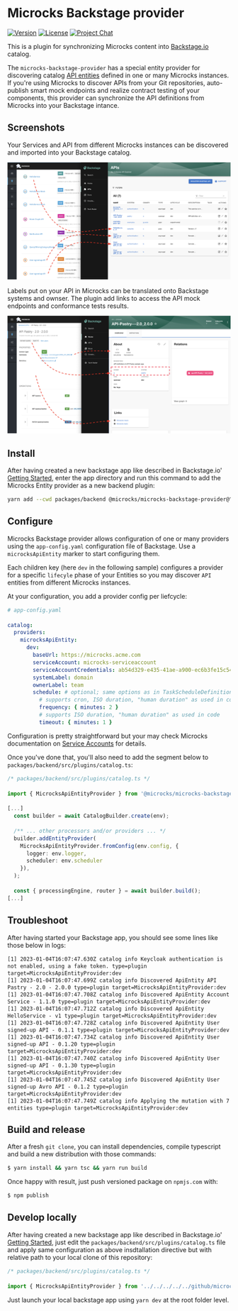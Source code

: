 # Microcks Backstage provider

[![Version](https://img.shields.io/npm/v/@microcks/microcks-backstage-provider?color=blue&style=for-the-badge)]((https://search.maven.org/artifact/io.github.microcks/microcks))
[![License](https://img.shields.io/github/license/microcks/microcks?style=for-the-badge&logo=apache)](https://www.apache.org/licenses/LICENSE-2.0)
[![Project Chat](https://img.shields.io/badge/chat-on_zulip-pink.svg?color=ff69b4&style=for-the-badge&logo=zulip)](https://microcksio.zulipchat.com/)

This is a plugin for synchronizing Microcks content into [Backstage.io](https://backstage.io/) catalog.

The `microcks-backstage-provider` has a special entity provider for discovering catalog [API entities](https://backstage.io/docs/features/software-catalog/system-model#api) defined in one or many Microcks instances. If you're using Microcks to discover APIs from your Git repositories, auto-publish smart mock endpoints and realize contract testing of your components, this provider can synchronize the API definitions from Microcks into your Backstage intance.

## Screenshots

Your Services and API from different Microcks instances can be discovered and imported into your Backstage catalog.

<a href="./assets/discovery-and-import.png">
  <img src="./assets/discovery-and-import.png" width="600"> 
</a>

Labels put on your API in Microcks can be translated onto Backstage systems and ownser. The plugin add links to access the API mock endpoints and conformance tests results. 

<a href="./assets/api-properties-mapping.png">
  <img src="./assets/api-properties-mapping.png" width="600"> 
</a>

## Install

After having created a new backstage app like described in Backstage.io' [Getting Started](https://backstage.io/docs/getting-started/#create-your-backstage-app), enter the app directory and run this command to add the Microcks Entity provider as a new backend plugin:

```sh
yarn add --cwd packages/backend @microcks/microcks-backstage-provider@^0.0.2
```

## Configure

Microcks Backstage provider allows configuration of one or many providers using the `app-config.yaml` configuration file of Backstage. Use a `microcksApiEntity` marker to start configuring them.

Each children key (here `dev` in the following sample) configures a provider for a specific `lifecyle` phase of your Entities so you may discover `API` entities from different Microcks instances.

At your configuration, you add a provider config per liefcycle:

```yaml
# app-config.yaml

catalog:
  providers:
    microcksApiEntity:
      dev:
        baseUrl: https://microcks.acme.com
        serviceAccount: microcks-serviceaccount
        serviceAccountCredentials: ab54d329-e435-41ae-a900-ec6b3fe15c54
        systemLabel: domain
        ownerLabel: team 
        schedule: # optional; same options as in TaskScheduleDefinition
          # supports cron, ISO duration, "human duration" as used in code
          frequency: { minutes: 2 }
          # supports ISO duration, "human duration" as used in code
          timeout: { minutes: 1 }  
```

Configuration is pretty straightforward but your may check Microcks documentation on [Service Accounts](https://microcks.io/documentation/automating/service-account/) for details.

Once you've done that, you'll also need to add the segment below to `packages/backend/src/plugins/catalog.ts`:

```ts
/* packages/backend/src/plugins/catalog.ts */

import { MicrocksApiEntityProvider } from '@microcks/microcks-backstage-provider';

[...]
  const builder = await CatalogBuilder.create(env);

  /** ... other processors and/or providers ... */
  builder.addEntityProvider(
    MicrocksApiEntityProvider.fromConfig(env.config, {
      logger: env.logger,
      scheduler: env.scheduler
    }),
  );

  const { processingEngine, router } = await builder.build();
[...]
``` 

## Troubleshoot

After having started your Backstage app, you should see some lines like those below in logs:

```log
[1] 2023-01-04T16:07:47.630Z catalog info Keycloak authentication is not enabled, using a fake token. type=plugin target=MicrocksApiEntityProvider:dev
[1] 2023-01-04T16:07:47.699Z catalog info Discovered ApiEntity API Pastry - 2.0 - 2.0.0 type=plugin target=MicrocksApiEntityProvider:dev
[1] 2023-01-04T16:07:47.708Z catalog info Discovered ApiEntity Account Service - 1.1.0 type=plugin target=MicrocksApiEntityProvider:dev
[1] 2023-01-04T16:07:47.712Z catalog info Discovered ApiEntity HelloService - v1 type=plugin target=MicrocksApiEntityProvider:dev
[1] 2023-01-04T16:07:47.728Z catalog info Discovered ApiEntity User signed-up API - 0.1.1 type=plugin target=MicrocksApiEntityProvider:dev
[1] 2023-01-04T16:07:47.734Z catalog info Discovered ApiEntity User signed-up API - 0.1.20 type=plugin target=MicrocksApiEntityProvider:dev
[1] 2023-01-04T16:07:47.740Z catalog info Discovered ApiEntity User signed-up API - 0.1.30 type=plugin target=MicrocksApiEntityProvider:dev
[1] 2023-01-04T16:07:47.745Z catalog info Discovered ApiEntity User signed-up Avro API - 0.1.2 type=plugin target=MicrocksApiEntityProvider:dev
[1] 2023-01-04T16:07:47.749Z catalog info Applying the mutation with 7 entities type=plugin target=MicrocksApiEntityProvider:dev
```

## Build and release

After a fresh `git clone`, you can install dependencies, compile typescript and build a new distribution with those commands:

```sh
$ yarn install && yarn tsc && yarn run build
```

Once happy with result, just push versioned package on `npmjs.com` with:

```sh
$ npm publish
```

## Develop locally

After having created a new backstage app like described in Backstage.io' [Getting Started](https://backstage.io/docs/getting-started/#create-your-backstage-app), just edit the `packages/backend/src/plugins/catalog.ts` file and apply same configuration as above insdtallation directive but with relative path to your local clone of this repository:

```ts
/* packages/backend/src/plugins/catalog.ts */

import { MicrocksApiEntityProvider } from '../../../../../github/microcks-backstage-provider';
```

Just launch your local backstage app using `yarn dev` at the root folder level.